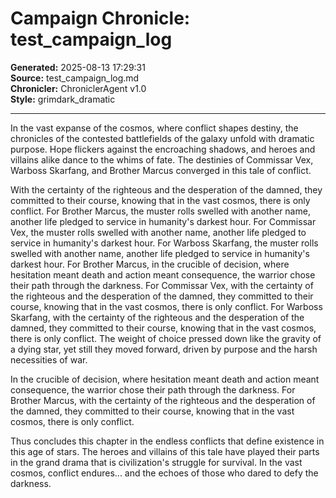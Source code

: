 # Campaign Chronicle: test_campaign_log

**Generated:** 2025-08-13 17:29:31  
**Source:** test_campaign_log.md  
**Chronicler:** ChroniclerAgent v1.0  
**Style:** grimdark_dramatic  

---

In the vast expanse of the cosmos, where conflict shapes destiny, the chronicles of the contested battlefields of the galaxy unfold with dramatic purpose. Hope flickers against the encroaching shadows, and heroes and villains alike dance to the whims of fate. The destinies of Commissar Vex, Warboss Skarfang, and Brother Marcus converged in this tale of conflict.

With the certainty of the righteous and the desperation of the damned, they committed to their course, knowing that in the vast cosmos, there is only conflict. For Brother Marcus, the muster rolls swelled with another name, another life pledged to service in humanity's darkest hour. For Commissar Vex, the muster rolls swelled with another name, another life pledged to service in humanity's darkest hour. For Warboss Skarfang, the muster rolls swelled with another name, another life pledged to service in humanity's darkest hour. For Brother Marcus, in the crucible of decision, where hesitation meant death and action meant consequence, the warrior chose their path through the darkness. For Commissar Vex, with the certainty of the righteous and the desperation of the damned, they committed to their course, knowing that in the vast cosmos, there is only conflict. For Warboss Skarfang, with the certainty of the righteous and the desperation of the damned, they committed to their course, knowing that in the vast cosmos, there is only conflict. The weight of choice pressed down like the gravity of a dying star, yet still they moved forward, driven by purpose and the harsh necessities of war. 

In the crucible of decision, where hesitation meant death and action meant consequence, the warrior chose their path through the darkness. For Brother Marcus, with the certainty of the righteous and the desperation of the damned, they committed to their course, knowing that in the vast cosmos, there is only conflict.

Thus concludes this chapter in the endless conflicts that define existence in this age of stars. The heroes and villains of this tale have played their parts in the grand drama that is civilization's struggle for survival. In the vast cosmos, conflict endures... and the echoes of those who dared to defy the darkness.